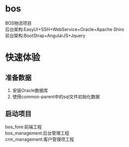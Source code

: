 # bos
BOS物流项目<br>
后台架构:EasyUI+SSH+WebService+Oracle+Apache Shiro<br>
前台架构:BootStrap+AngularJS+Jquery<br>
# 快速体验
## 准备数据
1. 安装Oracle数据库
2. 使用common-parent中的sql文件初始化数据
## 启动项目
bos_fore:前端工程<br>
bos_management:后台管理工程<br>
crm_management:客户管理项工程

